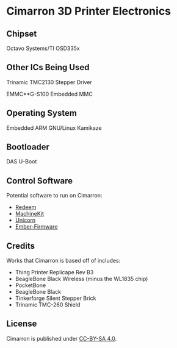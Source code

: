# Cimarron 3D Printer Electronics

## Chipset

Octavo Systems/TI OSD335x

## Other ICs Being Used

Trinamic TMC2130 Stepper Driver

EMMC**G-S100 Embedded MMC

## Operating System

Embedded ARM GNU/Linux Kamikaze

## Bootloader

DAS U-Boot

## Control Software

Potential software to run on Cimarron:

 - [Redeem](https://bitbucket.org/intelligentagent/redeem)
 - [MachineKit](https://github.com/machinekit/machinekit)
 - [Unicorn](https://github.com/fastbot3d/firmware)
 - [Ember-Firmware](https://github.com/spark3dp/ember-firmware)

## Credits

Works that Cimarron is based off of includes:

 - Thing Printer Replicape Rev B3
 - BeagleBone Black Wireless (minus the WL1835 chip)
 - PocketBone
 - BeagleBone Black
 - Tinkerforge Silent Stepper Brick
 - Trinamic TMC-260 Shield

## License

Cimarron is published under [CC-BY-SA 4.0](COPYING.md).
